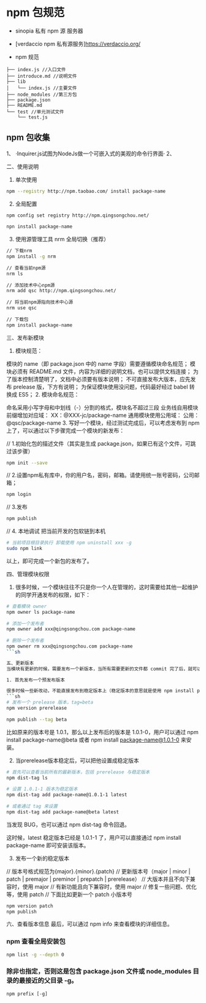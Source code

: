 # npm 包规范

- sinopia 私有 npm 源 服务器
- [verdaccio npm 私有源服务]https://verdaccio.org/

- npm 规范
```shell
├── index.js //入口文件
├── introduce.md //说明文件
├── lib
│   └── index.js //主要文件
├── node_modules //第三方包
├── package.json 
├── README.md 
└── test //单元测试文件
    └── test.js

```

## npm 包收集

1、 ·Inquirer.js试图为NodeJs做一个可嵌入式的美观的命令行界面·
2、

二、使用说明
1. 单次使用
```sh
npm --registry http://npm.taobao.com/ install package-name
```
2. 全局配置
```sh
npm config set registry http://npm.qingsongchou.net/
 
npn install package-name
```

3. 使用源管理工具 nrm 全局切换（推荐）
```sh
// 下载nrm
npm install -g nrm
 
// 查看当前npm源
nrm ls
 
// 添加技术中心npm源
nrm add qsc http://npm.qingsongchou.net/
 
// 将当前npm源指向技术中心源
nrm use qsc
 
// 下载包
npm install package-name
```

三、发布新模块
1. 模块规范：

模块的 name（即 package.json 中的 name 字段）需要遵循模块命名规范；
模块必须有 README.md 文件，内容为详细的说明文档，也可以提供文档连接；
为了版本控制清楚明了，文档中必须要有版本说明；
不可直接发布大版本，应先发布 prelease 版，下方有说明；
为保证模块使用没问题，代码最好经过 babel 转换成 ES5；
2. 模块命名规范：

命名采用小写字母和中划线（-）分割的格式，模块名不超过三段
业务线自用模块前缀增加对应域：
XX：@XXX-jc/package-name
通用模块使用公用域：
公用：@qsc/package-name
3. 写好一个模块，经过测试完成后，可以考虑发布到 npm 上了，可以通过以下步骤完成一个模块的新发布：

// 1.初始化包的描述文件（其实是生成  package.json，如果已有这个文件，可跳过该步骤）
```sh
npm init --save
 ```
// 2.设置npm私有库中，你的用户名，密码，邮箱。请使用统一账号密码，公司邮箱；
```sh
npm login
 ```
// 3.发布
```sh
npm publish
```

// 4. 本地调试 把当前开发的包软链到本机
```sh
# 当前项目根目录执行 卸载使用 npm uninstall xxx -g
sudo npm link
```
以上，即可完成一个新包的发布了。



四、管理模块权限
1. 很多时候，一个模块往往不只是你一个人在管理的，这时需要给其他一起维护的同学开通发布的权限，如下：
```sh
# 查看模块 owner
npm owner ls package-name
 
# 添加一个发布者
npm owner add xxx@qingsongchou.com package-name
 
# 删除一个发布者
npm owner rm xxx@qingsongchou.com package-name
```sh

五、更新版本
当模块有更新的时候，需要发布一个新版本，当所有需要更新的文件都 commit 完了后，就可以更新到 npm 了。

1. 首先发布一个预发布版本

很多时候一些新改动，不能直接发布到稳定版本上（稳定版本的意思就是使用 npm install package-name 即可下载的最新版本），这时可以发布一个 “预发布版本“，不会影响到稳定版本。
```sh
# 发布一个 prelease 版本，tag=beta
npm version prerelease
 
npm publish --tag beta
```
比如原来的版本号是 1.0.1，那么以上发布后的版本是 1.0.1-0，用户可以通过 npm install package-name@beta 或者 npm install package-name@1.0.1-0 来安装。



2. 当prerelease版本稳定后，可以把他设置成稳定版本
```sh
# 首先可以查看当前所有的最新版本，包括 prerelease 与稳定版本
npm dist-tag ls
 
# 设置 1.0.1-1 版本为稳定版本
npm dist-tag add package-name@1.0.1-1 latest
 
# 或者通过 tag 来设置
npm dist-tag add package-name@beta latest
```
当发现 BUG，也可以通过 npm dist-tag 命令回退。

这时候，latest 稳定版本已经是 1.0.1-1 了，用户可以直接通过 npm install package-name 即可安装该版本。



3. 发布一个新的稳定版本

// 版本号格式规范为{major}.{minor}.{patch}
// 更新版本号（major | minor | patch | premajor | preminor | prepatch | prerelease）
// 大版本并且不向下兼容时，使用 major
// 有新功能且向下兼容时，使用 major
// 修复一些问题、优化等，使用 patch
// 下面比如更新一个 patch 小版本号
```sh
npm version patch
npm publish
```

六、查看版本信息
最后，可以通过 npm info 来查看模块的详细信息。


### npm 查看全局安装包
```sh
npm list -g --depth 0
```

### 除非也指定，否则这是包含 package.json 文件或 node_modules 目录的最接近的父目录 -g。
```
npm prefix [-g]
```



